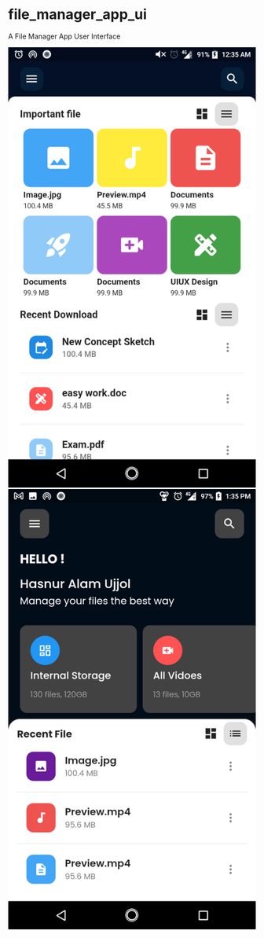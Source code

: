 # file_manager_app_ui

A File Manager App User Interface

![Alt text](screenshot-1696462609502.png)
![Alt text](Screenshot_20231004-133505.png)
